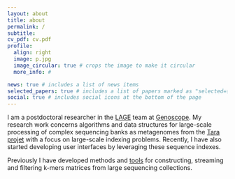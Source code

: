 ```yaml
---
layout: about
title: about
permalink: /
subtitle:
cv_pdf: cv.pdf
profile:
  align: right
  image: p.jpg
  image_circular: true # crops the image to make it circular
  more_info: #

news: true # includes a list of news items
selected_papers: true # includes a list of papers marked as "selected={true}"
social: true # includes social icons at the bottom of the page
---
```


I am a postdoctoral researcher in the <a href="https://lage.genoscope.cns.fr/">LAGE</a> team at <a href="https://jacob.cea.fr/drf/ifrancoisjacob/Pages/Departements/Genoscope.aspx">Genoscope</a>. My research work concerns algorithms and data structures for large-scale processing of complex sequencing banks as metagenomes from the <a href="https://fondationtaraocean.org/en/home/">Tara projet</a> with a focus on large-scale indexing problems. Recently, I have also started developing user interfaces by leveraging these sequence indexes.

Previously I have developed methods and [tools](/repositories) for constructing, streaming and filtering k-mers matrices from large sequencing collections.